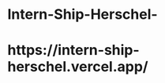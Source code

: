 # Intern-Ship-Herschel- 
<h1>https://intern-ship-herschel.vercel.app/</h1>
    <img src="https://github-production-user-asset-6210df.s3.amazonaws.com/148867954/335177282-ee0dcf38-151f-45df-8944-2232c0dab286.png?X-Amz-Algorithm=AWS4-HMAC-SHA256&X-Amz-Credential=AKIAVCODYLSA53PQK4ZA%2F20240530%2Fus-east-1%2Fs3%2Faws4_request&X-Amz-Date=20240530T122152Z&X-Amz-Expires=300&X-Amz-Signature=09a9389d288265cb77f4d7f5839672bef09aaa76a9b951f64d58be8a7cdaa70c&X-Amz-SignedHeaders=host&actor_id=148867954&key_id=0&repo_id=789268948" alt="">
